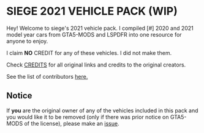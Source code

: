 # SIEGE 2021 VEHICLE PACK (WIP)

Hey! Welcome to siege's 2021 vehicle pack. I compiled [#] 2020 and 2021 model year cars from GTA5-MODS and LSPDFR into one resource for anyone to enjoy.

I claim **NO** CREDIT for any of these vehicles. I did not make them.

Check [CREDITS](https://github.com/n0tsiege/SIEGE-2021-PACK/blob/main/CREDITS.md) for all original links and credits to the original creators.

See the list of contributors [here.](https://github.com/n0tsiege/SIEGE-2021-PACK/blob/main/.github/CONTRIBUTORS.md)

## Notice

 If **you** are the original owner of any of the vehicles included in this pack and you would like it to be removed (only if there was prior notice on GTA5-MODS of the license), please make an [issue](https://github.com/n0tsiege/SIEGE-2021-PACK/issues/new).
